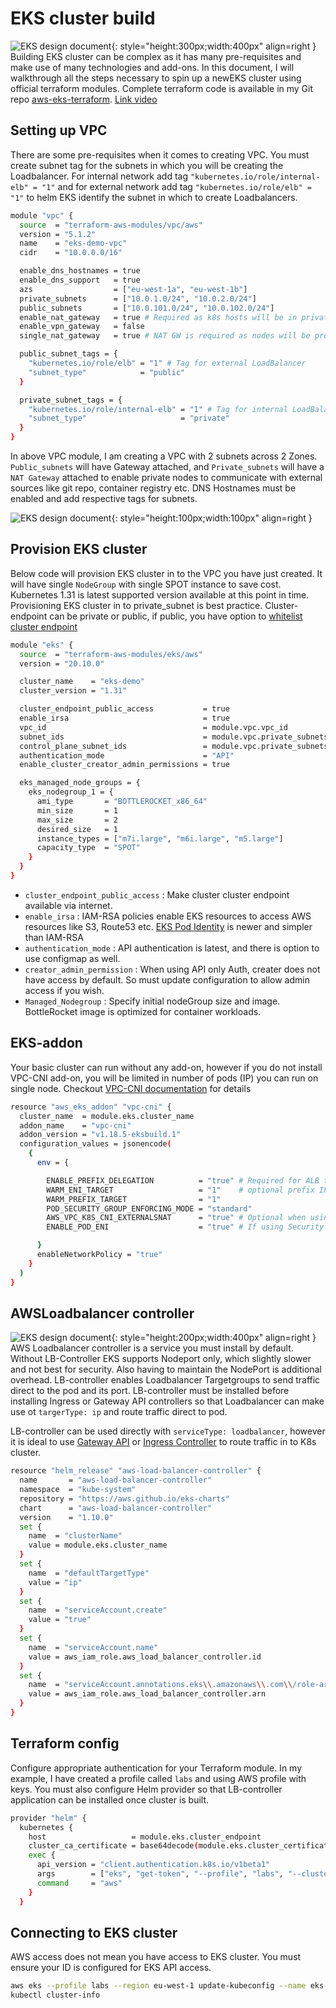 # EKS cluster build
![EKS design document ](https://vettom-images.s3.eu-west-1.amazonaws.com/aws/eks-design-basic.png){: style="height:300px;width:400px" align=right }
Building EKS cluster can be complex as it has many pre-requisites and make use of many technologies and add-ons. In this document, I will walkthrough all the steps necessary to spin up a newEKS cluster using official terraform modules. Complete terraform code is available in my Git repo [aws-eks-terraform](https://github.com/vettom/aws-eks-terraform/tree/main/EKS-Cluster-ALB).  [Link video](https://www.youtube.com/watch?v=EAz6ap4pm6Y)

## Setting up VPC

There  are some pre-requisites when it comes to creating VPC. You must create subnet tag for the subnets in which you will be creating the Loadbalancer. For internal network add tag `"kubernetes.io/role/internal-elb" = "1"` and for external network add tag `"kubernetes.io/role/elb" = "1"` to helm EKS identify the subnet in which to create Loadbalancers.


```bash
module "vpc" {
  source  = "terraform-aws-modules/vpc/aws"
  version = "5.1.2"
  name    = "eks-demo-vpc"
  cidr    = "10.0.0.0/16"

  enable_dns_hostnames = true
  enable_dns_support   = true
  azs                  = ["eu-west-1a", "eu-west-1b"]
  private_subnets      = ["10.0.1.0/24", "10.0.2.0/24"]
  public_subnets       = ["10.0.101.0/24", "10.0.102.0/24"]
  enable_nat_gateway   = true # Required as k8s hosts will be in private_subnet
  enable_vpn_gateway   = false
  single_nat_gateway   = true # NAT GW is required as nodes will be provisioned in private subnet

  public_subnet_tags = {
    "kubernetes.io/role/elb" = "1" # Tag for external LoadBalancer
    "subnet_type"            = "public"
  }

  private_subnet_tags = {
    "kubernetes.io/role/internal-elb" = "1" # Tag for internal LoadBalancer
    "subnet_type"                     = "private"
  }
}
```
In above VPC module, I am creating a VPC with 2 subnets across 2 Zones. `Public_subnets` will have Gateway attached, and `Private_subnets` will have a `NAT Gateway` attached to enable private nodes to communicate with external sources like git repo, container registry etc. DNS Hostnames must be enabled and add respective tags for subnets.

![EKS design document ](https://vettom-images.s3.eu-west-1.amazonaws.com/aws/eks_logo.jpg){: style="height:100px;width:100px" align=right }
## Provision EKS cluster
Below code will provision EKS cluster in to the VPC you have just created. It will have single `NodeGroup` with single SPOT instance to save cost. Kubernetes 1.31 is latest supported version available at this point in time. Provisioning EKS cluster in to private_subnet is best practice. Cluster-endpoint can be private or public, if public, you have option to [whitelist cluster endpoint](https://docs.aws.amazon.com/eks/latest/userguide/cluster-endpoint.html#modify-endpoint-access)

```bash
module "eks" {
  source  = "terraform-aws-modules/eks/aws"
  version = "20.10.0"

  cluster_name    = "eks-demo"
  cluster_version = "1.31"

  cluster_endpoint_public_access           = true
  enable_irsa                              = true
  vpc_id                                   = module.vpc.vpc_id
  subnet_ids                               = module.vpc.private_subnets
  control_plane_subnet_ids                 = module.vpc.private_subnets
  authentication_mode                      = "API"
  enable_cluster_creator_admin_permissions = true

  eks_managed_node_groups = {
    eks_nodegroup_1 = {
      ami_type       = "BOTTLEROCKET_x86_64"
      min_size       = 1
      max_size       = 2
      desired_size   = 1
      instance_types = ["m7i.large", "m6i.large", "m5.large"]
      capacity_type  = "SPOT"
    }
  }
}
```

- `cluster_endpoint_public_access` : Make cluster cluster endpoint available via internet. 
- `enable_irsa`                    : IAM-RSA policies enable EKS resources to access AWS resources like S3, Route53 etc. [EKS Pod Identity](https://docs.aws.amazon.com/eks/latest/userguide/pod-identities.html) is newer and simpler than IAM-RSA
- `authentication_mode`            : API authentication is latest, and there is option to use configmap as well.
- `creator_admin_permission`       : When using API only Auth, creater does not have access by default. So must update configuration to allow admin access if you wish. 
- `Managed_Nodegroup`              : Specify initial nodeGroup size and image. BottleRocket image is optimized for container workloads.

## EKS-addon
Your basic cluster can run without any add-on, however if you do not install VPC-CNI add-on, you will be limited in number of pods (IP) you can run on single node. Checkout [VPC-CNI documentation](https://docs.aws.amazon.com/eks/latest/userguide/managing-vpc-cni.html) for details
```bash
resource "aws_eks_addon" "vpc-cni" {
  cluster_name  = module.eks.cluster_name
  addon_name    = "vpc-cni"
  addon_version = "v1.18.5-eksbuild.1"
  configuration_values = jsonencode(
    {
      env = {

        ENABLE_PREFIX_DELEGATION          = "true" # Required for ALB to work with target type ip
        WARM_ENI_TARGET                   = "1"    # optional prefix IP pool.
        WARM_PREFIX_TARGET                = "1"
        POD_SECURITY_GROUP_ENFORCING_MODE = "standard"
        AWS_VPC_K8S_CNI_EXTERNALSNAT      = "true" # Optional when using SG for pod outbound traffic routing.
        ENABLE_POD_ENI                    = "true" # If using Security group for pods

      }
      enableNetworkPolicy = "true"
    }
  )
}
```

## AWSLoadbalancer controller
![EKS design document ](https://vettom-images.s3.eu-west-1.amazonaws.com/aws/aws-tg.png){: style="height:200px;width:400px" align=right }
AWS Loadbalancer controller is a service you must install by default. Without LB-Controller EKS supports Nodeport only, which slightly slower and not best for security. Also having to maintain the NodePort is additional overhead. LB-controller enables Loadbalancer Targetgroups to send traffic direct to the pod and its port. LB-controller must be installed before installing Ingress or Gateway API controllers so that Loadbalancer can make use ot `targerType: ip` and route traffic direct to pod.

LB-controller can be used directly with `serviceType: loadbalancer`, however it is ideal to use [Gateway API](https://gateway-api.sigs.k8s.io/) or [Ingress Controller](https://kubernetes.io/docs/concepts/services-networking/ingress-controllers/) to route traffic in to K8s cluster. 

```bash
resource "helm_release" "aws-load-balancer-controller" {
  name       = "aws-load-balancer-controller"
  namespace  = "kube-system"
  repository = "https://aws.github.io/eks-charts"
  chart      = "aws-load-balancer-controller"
  version    = "1.10.0"
  set {
    name  = "clusterName"
    value = module.eks.cluster_name
  }
  set {
    name  = "defaultTargetType"
    value = "ip"
  }
  set {
    name  = "serviceAccount.create"
    value = "true"
  }
  set {
    name  = "serviceAccount.name"
    value = aws_iam_role.aws_load_balancer_controller.id
  }
  set {
    name  = "serviceAccount.annotations.eks\\.amazonaws\\.com\\/role-arn"
    value = aws_iam_role.aws_load_balancer_controller.arn
  }
}
```

## Terraform config
Configure appropriate authentication for your Terraform module. In my example, I have created a profile called `labs` and using AWS profile with keys. You must also configure Helm provider so that LB-controller application can be installed once cluster is built. 
```bash
provider "helm" {
  kubernetes {
    host                   = module.eks.cluster_endpoint
    cluster_ca_certificate = base64decode(module.eks.cluster_certificate_authority_data)
    exec {
      api_version = "client.authentication.k8s.io/v1beta1"
      args        = ["eks", "get-token", "--profile", "labs", "--cluster-name", module.eks.cluster_name]
      command     = "aws"
    }
  }
```

## Connecting to EKS cluster
AWS access does not mean you have access to EKS cluster. You must ensure your ID is configured for EKS API access.
```bash
aws eks --profile labs --region eu-west-1 update-kubeconfig --name eks-demo
kubectl cluster-info
```